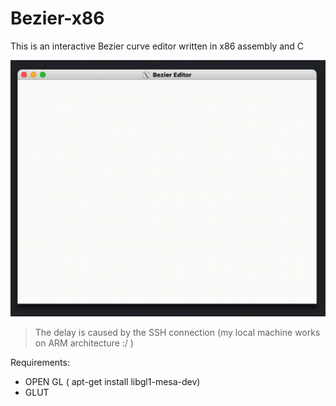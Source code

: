 # Bezier-x86
This is an interactive Bezier curve editor written in x86 assembly and C

![demo](demo.gif)

> The delay is caused by the SSH connection (my local machine works on ARM architecture :/ )

Requirements:
- OPEN GL ( apt-get install libgl1-mesa-dev)
- GLUT
